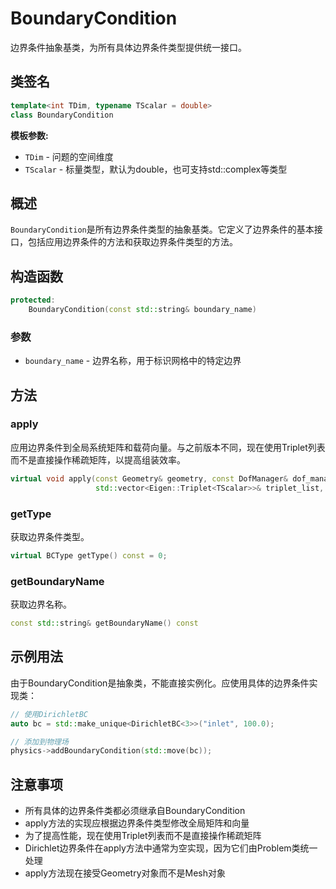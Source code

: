 # BoundaryCondition

边界条件抽象基类，为所有具体边界条件类型提供统一接口。

## 类签名

```cpp
template<int TDim, typename TScalar = double>
class BoundaryCondition
```

**模板参数:**
- `TDim` - 问题的空间维度
- `TScalar` - 标量类型，默认为double，也可支持std::complex<double>等类型

## 概述

`BoundaryCondition`是所有边界条件类型的抽象基类。它定义了边界条件的基本接口，包括应用边界条件的方法和获取边界条件类型的方法。

## 构造函数

```cpp
protected:
    BoundaryCondition(const std::string& boundary_name)
```

### 参数

- `boundary_name` - 边界名称，用于标识网格中的特定边界

## 方法

### apply

应用边界条件到全局系统矩阵和载荷向量。与之前版本不同，现在使用Triplet列表而不是直接操作稀疏矩阵，以提高组装效率。

```cpp
virtual void apply(const Geometry& geometry, const DofManager& dof_manager,
                   std::vector<Eigen::Triplet<TScalar>>& triplet_list, Eigen::Matrix<TScalar, Eigen::Dynamic, 1>& F_global) const = 0;
```

### getType

获取边界条件类型。

```cpp
virtual BCType getType() const = 0;
```

### getBoundaryName

获取边界名称。

```cpp
const std::string& getBoundaryName() const
```

## 示例用法

由于BoundaryCondition是抽象类，不能直接实例化。应使用具体的边界条件实现类：

```cpp
// 使用DirichletBC
auto bc = std::make_unique<DirichletBC<3>>("inlet", 100.0);

// 添加到物理场
physics->addBoundaryCondition(std::move(bc));
```

## 注意事项

- 所有具体的边界条件类都必须继承自BoundaryCondition
- apply方法的实现应根据边界条件类型修改全局矩阵和向量
- 为了提高性能，现在使用Triplet列表而不是直接操作稀疏矩阵
- Dirichlet边界条件在apply方法中通常为空实现，因为它们由Problem类统一处理
- apply方法现在接受Geometry对象而不是Mesh对象